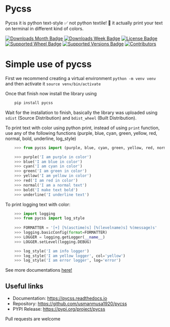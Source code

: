 # Pycss

Pycss it is python text-style ✅ not python textile! 🤔 it actually print your text on terminal in different kind of colors.

[![Downloads Month Badge](https://static.pepy.tech/badge/pycss/month)](https://pypi.org/project/pycss)
[![Downloads Week Badge](https://static.pepy.tech/badge/pycss/week)](https://pypi.org/project/pycss)
[![License Badge](https://img.shields.io/pypi/l/pycss.svg)](https://pypi.org/project/pycss)
[![Supported Wheel Badge](https://img.shields.io/pypi/wheel/pycss.svg)](https://pypi.org/project/pycss)
[![Supported Versions Badge](https://img.shields.io/pypi/pyversions/pycss.svg)](https://pypi.org/project/pycss)
[![Contributors](https://img.shields.io/github/contributors/usmanmusa1920/pycss.svg)](https://github.com/usmanmusa1920/pycss/graphs/contributors)

# Simple use of pycss

First we recommend creating a virtual environment `python -m venv venv` and then activate it `source venv/bin/activate`

Once that finish now install the library using

```sh
    pip install pycss
```

Wait for the installation to finish, basically the library was uploaded using `sdist` (Source Distribution) and `bdist_wheel` (Built Distribution).

To print text with color using python print, instead of using `print` function, use any of the following functions (purple, blue, cyan, green, yellow, red, normal, bold, underline, log_style)

```python
    >>> from pycss import (purple, blue, cyan, green, yellow, red, normal, bold, underline)

    >>> purple('I am purple in color')
    >>> blue('I am blue in color')
    >>> cyan('I am cyan in color')
    >>> green('I am green in color')
    >>> yellow('I am yellow in color')
    >>> red('I am red in color')
    >>> normal('I am a normal text')
    >>> bold('I make text bold')
    >>> underline('I underline text')
```

To print logging text with color:

```python
    >>> import logging
    >>> from pycss import log_style
    
    >>> FORMATTER = '[+] [%(asctime)s] [%(levelname)s] %(message)s'
    >>> logging.basicConfig(format=FORMATTER)
    >>> LOGGER = logging.getLogger(__name__)
    >>> LOGGER.setLevel(logging.DEBUG)

    >>> log_style('I am info logger')
    >>> log_style('I am yellow logger', col='yellow')
    >>> log_style('I am error logger', log='error')
```

See more documentations <a href="https://pycss.readthedocs.io">here!</a>

## Useful links

-   Documentation: https://pycss.readthedocs.io
-   Repository: https://github.com/usmanmusa1920/pycss
-   PYPI Release: https://pypi.org/project/pycss

Pull requests are welcome
